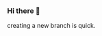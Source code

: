 ### Hi there 👋

<!--
** java255555 / java255555 **是一个_special_✨存储库，因为其`README.md`（此文件）出现在您的GitHub个人资料中。
我的qq945768271
这里有一些想法可以帮助您入门
A945768271
- 🔭 I’m currently working on ...
- 🌱 I’m currently learning ...
- 👯 I’m looking to collaborate on ...
- 🤔 I’m looking for help with ...
- 💬 Ask me about ...
- 📫 How to reach me: ...
- 😄 Pronouns: ...
- ⚡ Fun fact: ...
-->
creating a new branch is quick.
